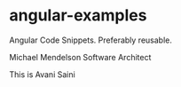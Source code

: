 angular-examples
================

Angular Code Snippets.  Preferably reusable.

Michael Mendelson
Software Architect 

This is Avani Saini

